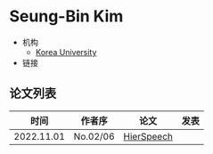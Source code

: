 # Seung-Bin Kim

- 机构
  - [Korea University](../../Institutions/Korea_University.md)
- 链接

## 论文列表

| 时间 | 作者序 | 论文 | 发表 |
|:-:|:-:|---|---|
| 2022.11.01 | No.02/06 | [HierSpeech](../Models/_tmp/2022.11.01_HierSpeech.md) |